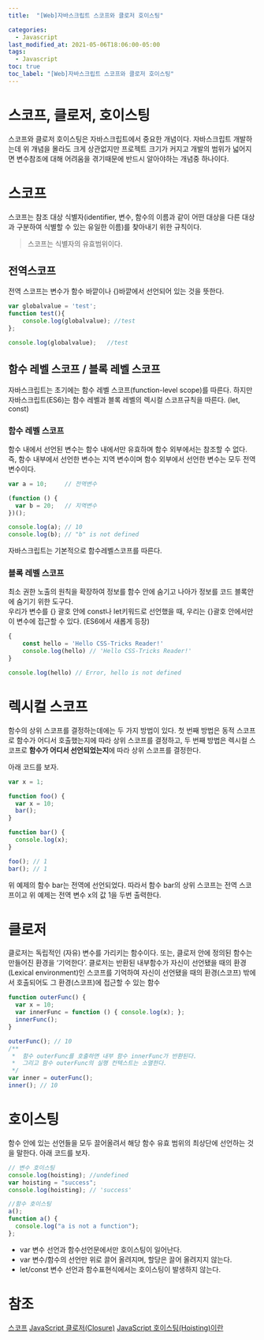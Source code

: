 ```yaml
---
title:  "[Web]자바스크립트 스코프와 클로저 호이스팅"

categories:
  - Javascript
last_modified_at: 2021-05-06T18:06:00-05:00
tags:
  - Javascript
toc: true
toc_label: "[Web]자바스크립트 스코프와 클로저 호이스팅"
---
```


# 스코프, 클로저, 호이스팅
스코프와 클로저 호이스팅은 자바스크립트에서 중요한 개념이다. 자바스크립트 개발하는데 위 개념을 몰라도 크게 상관없지만 프로젝트 크기가 커지고 개발의 범위가 넓어지면 변수참조에 대해 어려움을 겪기때문에 반드시 알아야하는 개념중 하나이다.

# 스코프
스코프는 참조 대상 식별자(identifier, 변수, 함수의 이름과 같이 어떤 대상을 다른 대상과 구분하여 식별할 수 있는 유일한 이름)를 찾아내기 위한 규칙이다.

> 스코프는 식별자의 유효범위이다.

## 전역스코프
전역 스코프는 변수가 함수 바깥이나 {}바깥에서 선언되어 있는 것을 뜻한다.

```javascript
var globalvalue = 'test';
function test(){
	console.log(globalvalue); //test
};

console.log(globalvalue); 	//test
```

## 함수 레벨 스코프 / 블록 레벨 스코프
자바스크립트는 초기에는 함수 레벨 스코프(function-level scope)를 따른다. 하지만 자바스크립트(ES6)는 함수 레벨과 블록 레벨의 렉시컬 스코프규칙을 따른다. (let, const)

### 함수 레벨 스코프
함수 내에서 선언된 변수는 함수 내에서만 유효하며 함수 외부에서는 참조할 수 없다. 즉, 함수 내부에서 선언한 변수는 지역 변수이며 함수 외부에서 선언한 변수는 모두 전역 변수이다.

```javascript
var a = 10;     // 전역변수

(function () {
  var b = 20;   // 지역변수
})();

console.log(a); // 10
console.log(b); // "b" is not defined
```

자바스크립트는 기본적으로 함수레벨스코프를 따른다.

### 블록 레벨 스코프
최소 권한 노출의 원칙을 확장하여 정보를 함수 안에 숨기고 나아가 정보를 코드 블록안에 숨기기 위한 도구다.<br>
우리가 변수를 {} 괄호 안에 const나 let키워드로 선언했을 때, 우리는 {}괄호 안에서만 이 변수에 접근할 수 있다. (ES6에서 새롭게 등장)

```javascript
{
    const hello = 'Hello CSS-Tricks Reader!'
    console.log(hello) // 'Hello CSS-Tricks Reader!'
}

console.log(hello) // Error, hello is not defined

```

# 렉시컬 스코프
함수의 상위 스코프를 결정하는데에는 두 가지 방법이 있다. 첫 번째 방법은 동적 스코프로 함수가 어디서 호출했는지에 따라 상위 스코프를 결정하고, 두 번째 방법은 렉시컬 스코프로 **함수가 어디서 선언되었는지**에 따라 상위 스코프를 결정한다.

아래 코드를 보자.

```javascript
var x = 1;

function foo() {
  var x = 10;
  bar();
}

function bar() {
  console.log(x);
}

foo(); // 1
bar(); // 1
```

위 예제의 함수 bar는 전역에 선언되었다. 따라서 함수 bar의 상위 스코프는 전역 스코프이고 위 예제는 전역 변수 x의 값 1을 두번 출력한다.

# 클로저
클로저는 독립적인 (자유) 변수를 가리키는 함수이다. 또는, 클로저 안에 정의된 함수는 만들어진 환경을 ‘기억한다’.
클로저는 반환된 내부함수가 자신이 선언됐을 때의 환경(Lexical environment)인 스코프를 기억하여 자신이 선언됐을 때의 환경(스코프) 밖에서 호출되어도 그 환경(스코프)에 접근할 수 있는 함수

```javascript
function outerFunc() {
  var x = 10;
  var innerFunc = function () { console.log(x); };
  innerFunc();
}

outerFunc(); // 10
/**
 *  함수 outerFunc를 호출하면 내부 함수 innerFunc가 반환된다.
 *  그리고 함수 outerFunc의 실행 컨텍스트는 소멸한다.
 */
var inner = outerFunc();
inner(); // 10
```

# 호이스팅
함수 안에 있는 선언들을 모두 끌어올려서 해당 함수 유효 범위의 최상단에 선언하는 것을 말한다.
아래 코드를 보자.

```javascript
// 변수 호이스팅
console.log(hoisting); //undefined
var hoisting = "success";
console.log(hoisting); // 'success'
```
```javascript
//함수 호이스팅
a();
function a() {
  console.log("a is not a function");
};
```
- var 변수 선언과 함수선언문에서만 호이스팅이 일어난다.
- var 변수/함수의 선언만 위로 끌어 올려지며, 할당은 끌어 올려지지 않는다.
- let/const 변수 선언과 함수표현식에서는 호이스팅이 발생하지 않는다.

# 참조
[스코프](https://poiemaweb.com/js-scope)
[JavaScript 클로저(Closure)](https://hyunseob.github.io/2016/08/30/javascript-closure/)
[JavaScript 호이스팅(Hoisting)이란](https://gmlwjd9405.github.io/2019/04/22/javascript-hoisting.html)



